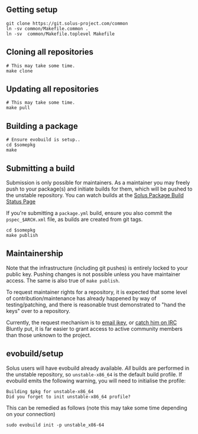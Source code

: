Getting setup
------------

    git clone https://git.solus-project.com/common
    ln -sv common/Makefile.common .
    ln -sv  common/Makefile.toplevel Makefile

Cloning all repositories
---------------------

    # This may take some time.
    make clone

Updating all repositories
-----------------------

    # This may take some time.
    make pull

Building a package
----------------

    # Ensure evobuild is setup..
    cd $somepkg
    make

Submitting a build
-----------------
Submission is only possible for maintainers. As a maintainer you may freely
push to your package(s) and initiate builds for them, which will be pushed to
the unstable repository. You can watch builds at the [Solus Package Build Status Page](https://build.solus-project.com/)

If you're submitting a `package.yml` build, ensure you also commit the `pspec_$ARCH.xml`
file, as builds are created from git tags.

    cd $somepkg
    make publish

Maintainership
-------------
Note that the infrastructure (including git pushes) is entirely locked
to your public key. Pushing changes is not possible unless you have maintainer
access. The same is also true of `make publish`.

To request maintainer rights for a repository, it is expected that some level
of contribution/maintenance has already happened by way of testing/patching, and
there is reasonable trust demonstrated to "hand the keys" over to a repository.

Currently, the request mechanism is to [email ikey](mailto:root@solus-project.com), or [catch him on IRC](irc://irc.freenode.net/#Solus-Dev)
Bluntly put, it is far easier to grant access to active community members than those
unknown to the project.

evobuild/setup
-------------

Solus users will have evobuild already available. *All* builds are performed in
the unstable repository, so `unstable-x86_64` is the default build profile. If
evobuild emits the following warning, you will need to initialise the profile:

    Building $pkg for unstable-x86_64
    Did you forget to init unstable-x86_64 profile?

This can be remedied as follows (note this may take some time depending on your
connection)

    sudo evobuild init -p unstable_x86-64
